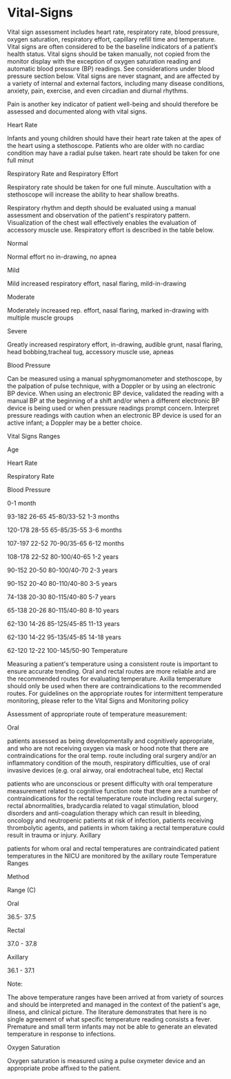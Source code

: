 # Vital-Signs

Vital sign assessment includes heart rate, respiratory rate, blood pressure, oxygen saturation, respiratory effort, capillary refill time and temperature. Vital signs are often considered to be the baseline indicators of a patient’s health status. Vital signs should be taken manually, not copied from the monitor display with the exception of oxygen saturation reading and automatic blood pressure (BP) readings. See considerations under blood pressure section below. Vital signs are never stagnant, and are affected by a variety of internal and external factors, including many disease conditions, anxiety, pain, exercise, and even circadian and diurnal rhythms. 

Pain is another key indicator of patient well-being and should therefore be assessed and documented along with vital signs.

Heart Rate

Infants and young children should have their heart rate taken at the apex of the heart using a stethoscope. Patients who are older with no cardiac condition may have a radial pulse taken. heart rate should be taken for one full minut

Respiratory Rate and Respiratory Effort

Respiratory rate should be taken for one full minute. Auscultation with a stethoscope will increase the ability to hear shallow breaths. 

Respiratory rhythm and depth should be evaluated using a manual assessment and observation of the patient's respiratory pattern. Visualization of the chest wall effectively enables the evaluation of accessory muscle use. Respiratory effort is described in the table below.

Normal

 Normal effort no in-drawing, no apnea

Mild

 Mild increased respiratory effort, nasal flaring, mild-in-drawing

Moderate

 Moderately increased rep. effort, nasal flaring, marked in-drawing with multiple muscle groups

Severe

 Greatly increased respiratory effort, in-drawing, audible grunt, nasal flaring, head bobbing,tracheal tug, accessory muscle use, apneas

Blood Pressure

Can be measured using a manual sphygmomanometer and stethoscope, by the palpation of pulse technique, with a Doppler or by using an electronic BP device. When using an electronic BP device, validated the reading with a manual BP at the beginning of a shift and/or when a different electronic BP device is being used or when pressure readings prompt concern. Interpret pressure readings with caution when an electronic BP device is used for an active infant; a Doppler may be a better choice. 

Vital Signs Ranges

Age

Heart Rate

 	
Respiratory Rate

 	
Blood Pressure

0-1 month

93-182	26-65	45-80/33-52
1-3 months

120-178	28-55	65-85/35-55
3-6 months

107-197	22-52	70-90/35-65
6-12 months

108-178	22-52	80-100/40-65
1-2 years

90-152	20-50	80-100/40-70
2-3 years

90-152	20-40	80-110/40-80
3-5 years

74-138	20-30	80-115/40-80
5-7 years

65-138	20-26	80-115/40-80
8-10 years

62-130	14-26	85-125/45-85
11-13 years

62-130	14-22	95-135/45-85
14-18 years

62-120	12-22	100-145/50-90
Temperature

Measuring a patient's temperature using a consistent route is important to ensure accurate trending. Oral and rectal routes are more reliable and are the recommended routes for evaluating temperature. Axilla temperature should only be used when there are contraindications to the recommended routes. For guidelines on the appropriate routes for intermittent temperature monitoring, please refer to the Vital Signs and Monitoring policy

Assessment of appropriate route of temperature measurement:

Oral

patients assessed as being developmentally and cognitively appropriate, and who are not receiving oxygen via mask or hood
note that there are contraindications for the oral temp. route including oral surgery and/or an inflammatory condition of the mouth, respiratory difficulties, use of oral invasive devices (e.g. oral airway, oral endotracheal tube, etc)
Rectal

patients who are unconscious or present difficulty with oral temperature measurement related to cognitive function
note that there are a number of contraindications for the rectal temperature route including rectal surgery, rectal abnormalities, bradycardia related to vagal stimulation, blood disorders and anti-coagulation therapy which can result in bleeding, oncology and neutropenic patients at risk of infection, patients receiving thrombolytic agents, and patients in whom taking a rectal temperature could result in trauma or injury. 
Axillary

patients for whom oral and rectal temperatures are contraindicated
patient temperatures in the NICU are monitored by the axillary route
Temperature Ranges

Method

Range (C)

Oral

 36.5- 37.5

Rectal 

37.0 - 37.8

Axillary

36.1 - 37.1

Note:

The above temperature ranges have been arrived at from variety of sources and should be interpreted and managed in the context of the patient's age, illness, and clinical picture. The literature demonstrates that here is no single agreement of what specific temperature reading consists a fever. Premature and small term infants may not be able to generate an elevated temperature in response to infections.

Oxygen Saturation

Oxygen saturation is measured using a pulse oxymeter device and an appropriate probe affixed to the patient.

